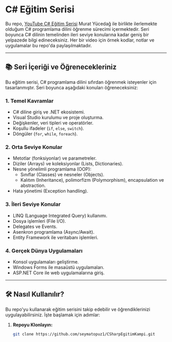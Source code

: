 # C# Eğitim Serisi

Bu repo, [YouTube C# Eğitim Serisi](https://www.youtube.com/watch?v=oev5wH-_XCI&list=PLKnjBHu2xXNPmFMvGKVHA_ijjrgUyNIXr) Murat Yücedağ ile birlikte ilerlemekte olduğum C# programlama dilini öğrenme sürecimi içermektedir. Seri boyunca C# dilinin temelinden ileri seviye konularına kadar geniş bir yelpazede bilgi edineceksiniz. Her bir video için örnek kodlar, notlar ve uygulamalar bu repo'da paylaşılmaktadır.

---

## 📚 Seri İçeriği ve Öğrenecekleriniz

Bu eğitim serisi, C# programlama dilini sıfırdan öğrenmek isteyenler için tasarlanmıştır. Seri boyunca aşağıdaki konuları öğreneceksiniz:

### 1. **Temel Kavramlar**
   - C# diline giriş ve .NET ekosistemi.
   - Visual Studio kurulumu ve proje oluşturma.
   - Değişkenler, veri tipleri ve operatörler.
   - Koşullu ifadeler (`if`, `else`, `switch`).
   - Döngüler (`for`, `while`, `foreach`).

### 2. **Orta Seviye Konular**
   - Metotlar (fonksiyonlar) ve parametreler.
   - Diziler (Arrays) ve koleksiyonlar (Lists, Dictionaries).
   - Nesne yönelimli programlama (OOP):
     - Sınıflar (Classes) ve nesneler (Objects).
     - Kalıtım (Inheritance), polimorfizm (Polymorphism), encapsulation ve abstraction.
   - Hata yönetimi (Exception handling).

### 3. **İleri Seviye Konular**
   - LINQ (Language Integrated Query) kullanımı.
   - Dosya işlemleri (File I/O).
   - Delegates ve Events.
   - Asenkron programlama (Async/Await).
   - Entity Framework ile veritabanı işlemleri.

### 4. **Gerçek Dünya Uygulamaları**
   - Konsol uygulamaları geliştirme.
   - Windows Forms ile masaüstü uygulamaları.
   - ASP.NET Core ile web uygulamalarına giriş.

---

## 🛠️ Nasıl Kullanılır?

Bu repo'yu kullanarak eğitim serisini takip edebilir ve öğrendiklerinizi uygulayabilirsiniz. İşte başlamak için adımlar:

1. **Repoyu Klonlayın:**
   ```bash
   git clone https://github.com/seymatopuz1/CSharpEgitimKampi.git
